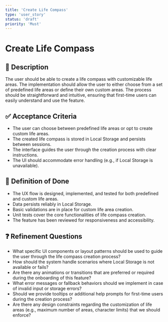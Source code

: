 ```yaml
---
title: 'Create Life Compass'
type: 'user_story'
status: 'draft'
priority: 'Must'
---
```


# Create Life Compass

## 📌 Description

The user should be able to create a life compass with customizable life areas. The implementation should allow the user to either choose from a set of predefined life areas or define their own custom areas. The process should be straightforward and intuitive, ensuring that first-time users can easily understand and use the feature.

## ✅ Acceptance Criteria

- The user can choose between predefined life areas or opt to create custom life areas.
- The created life compass is stored in Local Storage and persists between sessions.
- The interface guides the user through the creation process with clear instructions.
- The UI should accommodate error handling (e.g., if Local Storage is unavailable).

## 🎯 Definition of Done

- The UX flow is designed, implemented, and tested for both predefined and custom life areas.
- Data persists reliably in Local Storage.
- Basic validations are in place for custom life area creation.
- Unit tests cover the core functionalities of life compass creation.
- The feature has been reviewed for responsiveness and accessibility.

## ❓ Refinement Questions

- What specific UI components or layout patterns should be used to guide the user through the life compass creation process?
- How should the system handle scenarios where Local Storage is not available or fails?
- Are there any animations or transitions that are preferred or required during the onboarding of this feature?
- What error messages or fallback behaviors should we implement in case of invalid input or storage errors?
- Should we provide tooltips or additional help prompts for first-time users during the creation process?
- Are there any design constraints regarding the customization of life areas (e.g., maximum number of areas, character limits) that we should enforce?
